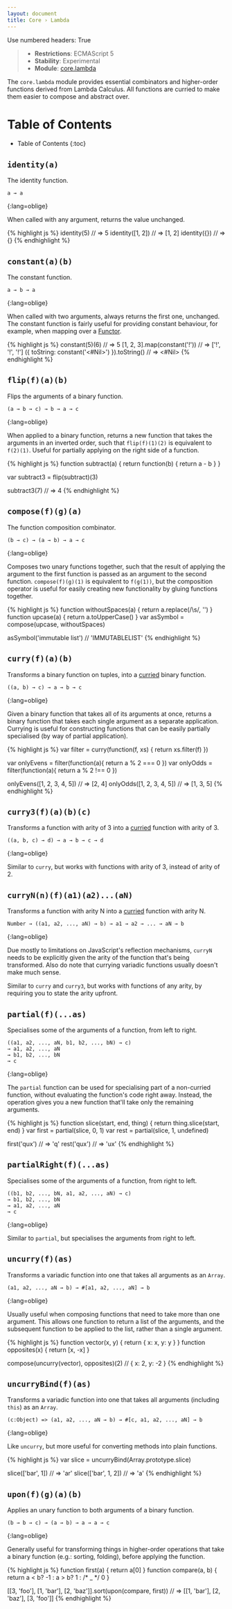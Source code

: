```yaml
---
layout: document
title: Core › Lambda
---
```


Use numbered headers: True


> -  **Restrictions**: ECMAScript 5
> -  **Stability**: Experimental
> -  **Module**: [core.lambda](https://npmjs.org/package/core.lambda)

The `core.lambda` module provides essential combinators and higher-order
functions derived from Lambda Calculus. All functions are curried to make them
easier to compose and abstract over.


# Table of Contents

 *  Table of Contents
{:toc}


## `identity(a)`

The identity function.

    a → a
{:lang=oblige}

When called with any argument, returns the value unchanged.


{% highlight js %}
identity(5)         // => 5
identity([1, 2])    // => [1, 2]
identity({})        // => {}
{% endhighlight %}


## `constant(a)(b)`

The constant function.

    a → b → a
{:lang=oblige}

When called with two arguments, always returns the first one, unchanged. The
constant function is fairly useful for providing constant behaviour, for
example, when mapping over a [Functor][].

{% highlight js %}
constant(5)(6)                                  // => 5
[1, 2, 3].map(constant('!'))                    // => ['!', '!', '!']
({ toString: constant('<#Nil>') }).toString()   // => <#Nil>
{% endhighlight %}


## `flip(f)(a)(b)`

Flips the arguments of a binary function.

    (a → b → c) → b → a → c
{:lang=oblige}

When applied to a binary function, returns a new function that takes the
arguments in an inverted order, such that `flip(f)(1)(2)` is equivalent to
`f(2)(1)`. Useful for partially applying on the right side of a function.

{% highlight js %}
function subtract(a) {
  return function(b) {
    return a - b
  }
}

var subtract3 = flip(subtract)(3)

subtract3(7)        // => 4
{% endhighlight %}


## `compose(f)(g)(a)`

The function composition combinator.

    (b → c) → (a → b) → a → c
{:lang=oblige}

Composes two unary functions together, such that the result of applying the
argument to the first function is passed as an argument to the second
function. `compose(f)(g)(1)` is equivalent to `f(g(1))`, but the composition
operator is useful for easily creating new functionality by gluing functions
together.

{% highlight js %}
function withoutSpaces(a) {
  return a.replace(/\s/, '')
}
function upcase(a) {
  return a.toUpperCase()
}
var asSymbol = compose(upcase, withoutSpaces)

asSymbol('immutable list')      // 'IMMUTABLELIST'
{% endhighlight %}


## `curry(f)(a)(b)`

Transforms a binary function on tuples, into a [curried][] binary function.

    ((a, b) → c) → a → b → c
{:lang=oblige}

Given a binary function that takes all of its arguments at once, returns a
binary function that takes each single argument as a separate
application. Currying is useful for constructing functions that can be easily
partially specialised (by way of partial application).

{% highlight js %}
var filter = curry(function(f, xs) {
  return xs.filter(f)
})

var onlyEvens = filter(function(a){ return a % 2 === 0 })
var onlyOdds  = filter(function(a){ return a % 2 !== 0 })

onlyEvens([1, 2, 3, 4, 5])      // => [2, 4]
onlyOdds([1, 2, 3, 4, 5])       // => [1, 3, 5]
{% endhighlight %}


## `curry3(f)(a)(b)(c)`

Transforms a function with arity of 3 into a [curried][] function with arity
of 3.

    ((a, b, c) → d) → a → b → c → d
{:lang=oblige}

Similar to `curry`, but works with functions with arity of 3, instead of arity
of 2.


## `curryN(n)(f)(a1)(a2)...(aN)`

Transforms a function with arity N into a [curried][] function with arity N.

    Number → ((a1, a2, ..., aN) → b) → a1 → a2 → ... → aN → b
{:lang=oblige}

Due mostly to limitations on JavaScript's reflection mechanisms, `curryN` needs
to be explicitly given the arity of the function that's being transformed. Also
do note that currying variadic functions usually doesn't make much sense.

Similar to `curry` and `curry3`, but works with functions of any arity, by
requiring you to state the arity upfront.


## `partial(f)(...as)`

Specialises some of the arguments of a function, from left to right.

    ((a1, a2, ..., aN, b1, b2, ..., bN) → c)
    → a1, a2, ..., aN
    → b1, b2, ..., bN
    → c
{:lang=oblige}

The `partial` function can be used for specialising part of a non-curried
function, without evaluating the function's code right away. Instead, the
operation gives you a new function that'll take only the remaining arguments.

{% highlight js %}
function slice(start, end, thing) {
  return thing.slice(start, end)
}
var first = partial(slice, 0, 1)
var rest  = partial(slice, 1, undefined)

first('qux')    // => 'q'
rest('qux')     // => 'ux'
{% endhighlight %}


## `partialRight(f)(...as)`

Specialises some of the arguments of a function, from right to left.

    ((b1, b2, ..., bN, a1, a2, ..., aN) → c)
    → b1, b2, ..., bN
    → a1, a2, ..., aN
    → c
{:lang=oblige}

Similar to `partial`, but specialises the arguments from right to left.


## `uncurry(f)(as)`

Transforms a variadic function into one that takes all arguments as an `Array`.

    (a1, a2, ..., aN → b) → #[a1, a2, ..., aN] → b
{:lang=oblige}

Usually useful when composing functions that need to take more than one
argument. This allows one function to return a list of the arguments, and the
subsequent function to be applied to the list, rather than a single argument.

{% highlight js %}
function vector(x, y) {
  return { x: x, y: y }
}
function opposites(x) {
  return [x, -x]
}

compose(uncurry(vector), opposites)(2)  // { x: 2, y: -2 }
{% endhighlight %}


## `uncurryBind(f)(as)`

Transforms a variadic function into one that takes all arguments (including
`this`) as an `Array`.

    (c:Object) => (a1, a2, ..., aN → b) → #[c, a1, a2, ..., aN] → b
{:lang=oblige}

Like `uncurry`, but more useful for converting methods into plain functions.

{% highlight js %}
var slice = uncurryBind(Array.prototype.slice)

slice(['bar', 1])       // => 'ar'
slice(['bar', 1, 2])    // => 'a'
{% endhighlight %}


## `upon(f)(g)(a)(b)`

Applies an unary function to both arguments of a binary function.

    (b → b → c) → (a → b) → a → a → c
{:lang=oblige}

Generally useful for transforming things in higher-order operations that take a
binary function (e.g.: sorting, folding), before applying the function.

{% highlight js %}
function first(a) {
  return a[0]
}
function compare(a, b) {
  return a < b?  -1
  :      a > b?   1
  :      /* _ */  0
}

[[3, 'foo'], [1, 'bar'], [2, 'baz']].sort(upon(compare, first))
// => [[1, 'bar'], [2, 'baz'], [3, 'foo']]
{% endhighlight %}


<!-- Links -->
[Functor]: https://github.com/fantasyland/fantasy-land#functor
[curried]: http://en.wikipedia.org/wiki/Currying
